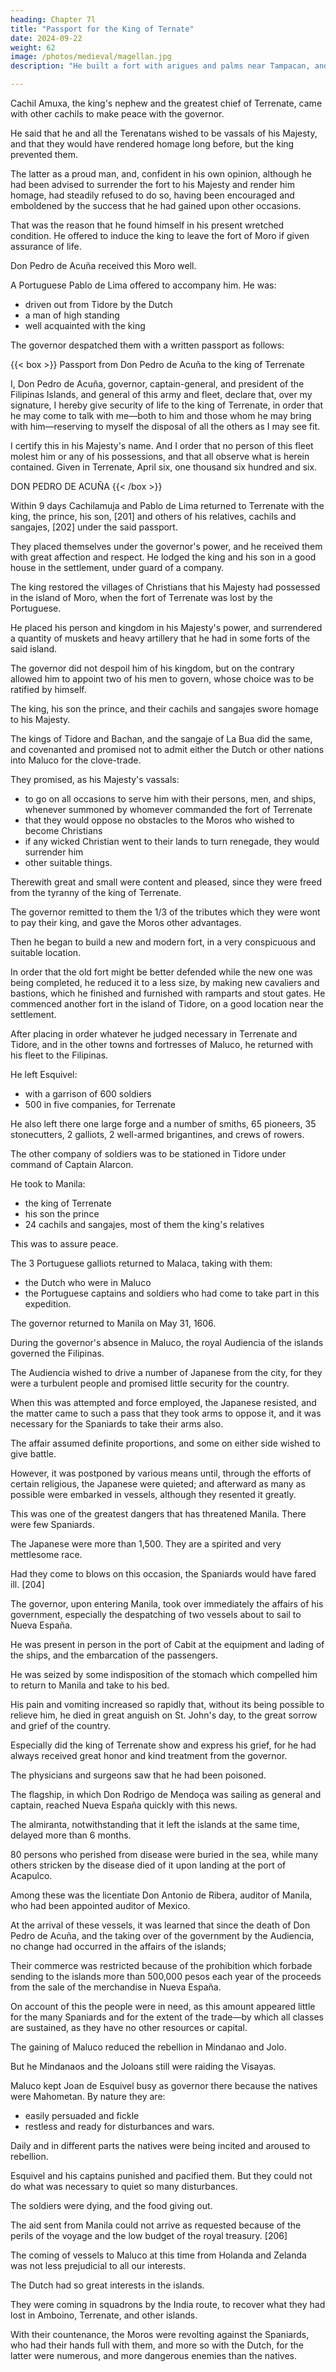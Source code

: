 ```yaml
---
heading: Chapter 7l
title: "Passport for the King of Ternate"
date: 2024-09-22
weight: 62
image: /photos/medieval/magellan.jpg
description: "He built a fort with arigues and palms near Tampacan, and founded a Spanish settlement which he named Murcia"

---
```



Cachil Amuxa, the king's nephew and the greatest chief of Terrenate, came with other cachils to make peace with the governor. 

He said that he and all the Terenatans wished to be vassals of his Majesty, and that they would have rendered homage long before, but the king prevented them.

The latter as a proud man, and, confident in his own opinion, although he had been advised to surrender the fort to his Majesty and render him homage, had steadily refused to do so, having been encouraged and emboldened by the success that he had gained upon other occasions.

That was the reason that he found himself in his present wretched condition. He offered to induce the king to leave the fort of Moro if given assurance of life.

Don Pedro de Acuña received this Moro well.

A Portuguese Pablo de Lima offered to accompany him. He was:
- driven out from Tidore by the Dutch
- a man of high standing
- well acquainted with the king

The governor despatched them with a written passport as follows:

{{< box >}}
Passport from Don Pedro de Acuña to the king of Terrenate

I, Don Pedro de Acuña, governor, captain-general, and president of the Filipinas Islands, and general of this army and fleet, declare that, over my signature, I hereby give security of life to the king of Terrenate, in order that he may come to talk with me—both to him and those whom he may bring with him—reserving to myself the disposal of all the others as I may see fit. 

I certify this in his Majesty's name. And I order that no person of this fleet molest him or any of his possessions, and that all observe what is herein contained. Given in Terrenate, April six, one thousand six hundred and six.

DON PEDRO DE ACUÑA
{{< /box >}}



Within 9 days Cachilamuja and Pablo de Lima returned to Terrenate with the king, the prince, his son, [201] and others of his relatives, cachils and sangajes, [202] under the said passport. 

They placed themselves under the governor's power, and he received them with great affection and respect. He lodged the king and his son in a good house in the settlement, under guard of a company.

The king restored the villages of Christians that his Majesty had possessed in the island of Moro, when the fort of Terrenate was lost by the Portuguese.

He placed his person and kingdom in his Majesty's power, and surrendered a quantity of muskets and heavy artillery that he had in some forts of the said island. 

The governor did not despoil him of his kingdom, but on the contrary allowed him to appoint two of his men to govern, whose choice was to be ratified by himself. 

The king, his son the prince, and their cachils and sangajes swore homage to his Majesty.

The kings of Tidore and Bachan, and the sangaje of La Bua did the same, and covenanted and promised not to admit either the Dutch or other nations into Maluco for the clove-trade. 

They promised, as his Majesty's vassals:
- to go on all occasions to serve him with their persons, men, and ships, whenever summoned by whomever commanded the fort of Terrenate
- that they would oppose no obstacles to the Moros who wished to become Christians
- if any wicked Christian went to their lands to turn renegade, they would surrender him
- other suitable things. 

Therewith great and small were content and pleased, since they were freed from the tyranny of the king of Terrenate.

The governor remitted to them the 1/3 of the tributes which they were wont to pay their king, and gave the Moros other advantages. 

Then he began to build a new and modern fort, in a very conspicuous and suitable location.

In order that the old fort might be better defended while the new one was being completed, he reduced it to a less size, by making new cavaliers and bastions, which he finished and furnished with ramparts and stout gates. He commenced another fort in the island of Tidore, on a good location near the settlement. 

After placing in order whatever he judged necessary in Terrenate and Tidore, and in the other towns and fortresses of Maluco, he returned with his fleet to the Filipinas.

He left Esquivel:
- with a garrison of 600 soldiers
- 500 in five companies, for Terrenate

<!-- —in the fort of Terrenate to act as his assistant and as governor of Maluco;  -->

He also left there one large forge and a number of smiths, 65 pioneers, 35 stonecutters, 2 galliots, 2 well-armed brigantines, and crews of rowers.

The other company of soldiers was to be stationed in Tidore under command of Captain Alarcon.

 <!-- while ammunition and provisions for one year were left in both forts.  -->

<!-- In order to be more assured of the [peaceful] condition of the country,  -->

He took to Manila:
- the king of Terrenate
- his son the prince
- 24 cachils and sangajes, most of them the king's relatives

This was to assure peace.
 <!-- to whom he showed every honor and good treatment.  -->

<!-- He explained to them why he took them, and that their return to Maluco depended on the security and tranquillity with which the Moros should conduct themselves in their obedience and service to his Majesty. [203]  -->

The 3 Portuguese galliots returned to Malaca, taking with them:
- the Dutch who were in Maluco
- the Portuguese captains and soldiers who had come to take part in this expedition.

The governor returned to Manila on May 31, 1606. 

<!-- He was received there with acclamations of joy and praise from the city, who gave thanks to God for so happy and prompt result in an undertaking of so great weight and importance. -->

During the governor's absence in Maluco, the royal Audiencia of the islands governed the Filipinas.

The Audiencia wished to drive a number of Japanese from the city, for they were a turbulent people and promised little security for the country. 

When this was attempted and force employed, the Japanese resisted, and the matter came to such a pass that they took arms to oppose it, and it was necessary for the Spaniards to take their arms also.

The affair assumed definite proportions, and some on either side wished to give battle. 

However, it was postponed by various means until, through the efforts of certain religious, the Japanese were quieted; and afterward as many as possible were embarked in vessels, although they resented it greatly.

This was one of the greatest dangers that has threatened Manila. There were few Spaniards.

The Japanese were more than 1,500. They are a spirited and very mettlesome race.

Had they come to blows on this occasion, the Spaniards would have fared ill. [204]

The governor, upon entering Manila, took over immediately the affairs of his government, especially the despatching of two vessels about to sail to Nueva España. 

He was present in person in the port of Cabit at the equipment and lading of the ships, and the embarcation of the passengers.

He was seized by some indisposition of the stomach which compelled him to return to Manila and take to his bed.

His pain and vomiting increased so rapidly that, without its being possible to relieve him, he died in great anguish on St. John's day, to the great sorrow and grief of the country. 


Especially did the king of Terrenate show and express his grief, for he had always received great honor and kind treatment from the governor.

<!-- It was suspected that his death had been violent, because of the severity and the symptoms of his illness.  -->

The physicians and surgeons saw that he had been poisoned.

<!-- having opened his body, declared, from the signs that they found, that , which made his death more regrettable. [205] The Audiencia buried the governor in the monastery of St. Augustine at Manila, with the pomp and ostentation due to his person and offices. Then, again taking charge of the government, the Audiencia despatched the vessels to Nueva España, whence advice was sent to his Majesty of the taking of Maluco and the death of the governor. -->

The flagship, in which Don Rodrigo de Mendoça was sailing as general and captain, reached Nueva España quickly with this news. 

The almiranta, notwithstanding that it left the islands at the same time, delayed more than 6 months.

80 persons who perished from disease were buried in the sea, while many others stricken by the disease died of it upon landing at the port of Acapulco.

Among these was the licentiate Don Antonio de Ribera, auditor of Manila, who had been appointed auditor of Mexico.


At the arrival of these vessels, it was learned that since the death of Don Pedro de Acuña, and the taking over of the government by the Audiencia, no change had occurred in the affairs of the islands; 

Their commerce was restricted because of the prohibition which forbade sending to the islands more than 500,000 pesos each year of the proceeds from the sale of the merchandise in Nueva España.

On account of this the people were in need, as this amount appeared little for the many Spaniards and for the extent of the trade—by which all classes are sustained, as they have no other resources or capital. 

The gaining of Maluco reduced the rebellion in Mindanao and Jolo.

<!-- had been so important for affairs in those islands themselves, and their punishment for the reduction of the other rebels—especially those of , from whom the Filipinas had received so great injury—the desirable quiet and stability had not been secured.  -->

But he Mindanaos and the Joloans still were raiding the Visayas. 

Maluco kept Joan de Esquivel busy as governor there because the natives were Mahometan. By nature they are:
- easily persuaded and fickle
- restless and ready for disturbances and wars. 

Daily and in different parts the natives were being incited and aroused to rebellion.

Esquivel and his captains punished and pacified them. But they could not do what was necessary to quiet so many disturbances. 

The soldiers were dying, and the food giving out.

The aid sent from Manila could not arrive as requested because of the perils of the voyage and the low budget of the royal treasury. [206] 

The coming of vessels to Maluco at this time from Holanda and Zelanda was not less prejudicial to all our interests. 

The Dutch had so great interests in the islands.

 <!-- and having established their interests there so firmly, -->

They were coming in squadrons by the India route, to recover what they had lost in Amboino, Terrenate, and other islands. 

With their countenance, the Moros were revolting against the Spaniards, who had their hands full with them, and more so with the Dutch, for the latter were numerous, and more dangerous enemies than the natives.


